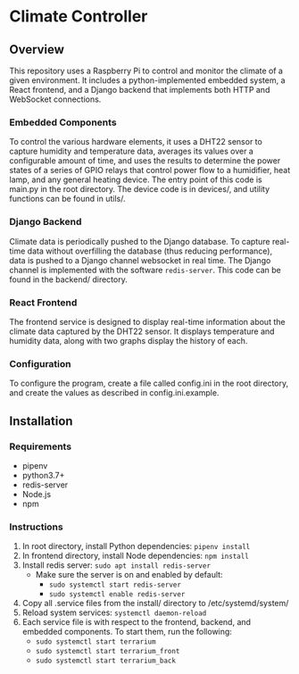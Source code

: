 # Climate Controller

## Overview

This repository uses a Raspberry Pi to control and monitor the climate of a given environment. It includes a python-implemented embedded system, a React frontend, and a Django backend that implements both HTTP and WebSocket connections.

### Embedded Components

To control the various hardware elements, it uses a DHT22 sensor to capture humidity and temperature data, averages its values over a configurable amount of time, and uses the results to determine the power states of a series of GPIO relays that control power flow to a humidifier, heat lamp, and any general heating device. The entry point of this code is main.py in the root directory. The device code is in devices/, and utility functions can be found in utils/.

### Django Backend

Climate data is periodically pushed to the Django database. To capture real-time data without overfilling the database (thus reducing performance), data is pushed to a Django channel websocket in real time. The Django channel is implemented with the software `redis-server`. This code can be found in the backend/ directory.

### React Frontend

The frontend service is designed to display real-time information about the climate data captured by the DHT22 sensor. It displays temperature and humidity data, along with two graphs display the history of each.

### Configuration

To configure the program, create a file called config.ini in the root directory, and create the values as described in config.ini.example.

## Installation

### Requirements

-   pipenv
-   python3.7+
-   redis-server
-   Node.js
-   npm

### Instructions

1. In root directory, install Python dependencies: `pipenv install`
2. In frontend directory, install Node dependencies: `npm install`
3. Install redis server: `sudo apt install redis-server`
    - Make sure the server is on and enabled by default:
        - `sudo systemctl start redis-server`
        - `sudo systemctl enable redis-server`
4. Copy all .service files from the install/ directory to /etc/systemd/system/
5. Reload system services: `systemctl daemon-reload`
6. Each service file is with respect to the frontend, backend, and embedded components. To start them, run the following:
    - `sudo systemctl start terrarium`
    - `sudo systemctl start terrarium_front`
    - `sudo systemctl start terrarium_back`
